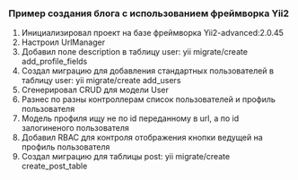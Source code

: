 ### Пример создания блога с использованием фреймворка Yii2

1.  Инициализировал проект на базе фреймворка Yii2-advanced:2.0.45
2.  Настроил UrlManager
3.  Добавил поле description в таблицу user: yii migrate/create add_profile_fields
4.  Создал миграцию для добавления стандартных пользователей в таблицу user: yii migrate/create add_users
5.  Сгенерировал CRUD для модели User
6.  Разнес по разны контроллерам список пользователей и профиль пользователя
7.  Модель профиля ищу не по id переданному в url, а по id залогиненого пользователя
8.  Добавил RBAC для контроля отображения кнопки ведущей на профиль пользователя
9.  Создал миграцию для таблицы post: yii migrate/create create_post_table